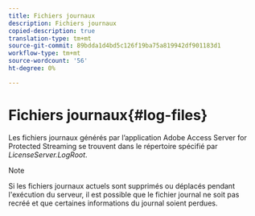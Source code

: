 ```yaml
---
title: Fichiers journaux
description: Fichiers journaux
copied-description: true
translation-type: tm+mt
source-git-commit: 89bdda1d4bd5c126f19ba75a819942df901183d1
workflow-type: tm+mt
source-wordcount: '56'
ht-degree: 0%

---
```



# Fichiers journaux{#log-files}

Les fichiers journaux générés par l’application Adobe Access Server for Protected Streaming se trouvent dans le répertoire spécifié par *LicenseServer.LogRoot*.

>[!NOTE]
>
>Si les fichiers journaux actuels sont supprimés ou déplacés pendant l&#39;exécution du serveur, il est possible que le fichier journal ne soit pas recréé et que certaines informations du journal soient perdues.

